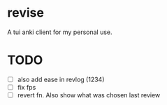 # revise 
A tui anki client for my personal use. 


# TODO
- [ ] also add ease in revlog (1234)
- [ ] fix fps
- [ ] revert fn. Also show what was chosen last review
